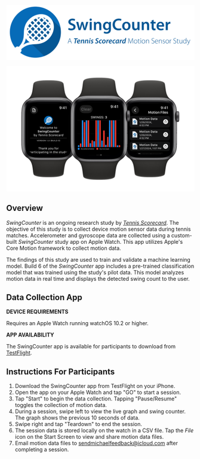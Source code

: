 <!-- PROJECT LOGO -->
<br />
<div align="center">
  <picture>
    <source media="(prefers-color-scheme: dark)" srcset="./Resources/swing_study_title_darkmode.png">
    <source media="(prefers-color-scheme: light)" srcset="./Resources/swing_study_title.png">
    <img src="Resources/swing_study_title.png">
  </picture>
</div>

<!-- WATCH GRAPHIC -->
![App Preview](Resources/watches.png)

## Overview

*SwingCounter* is an ongoing research study by *[Tennis Scorecard](https://tennisscorecard.app)*. The objective of this study is to collect device motion sensor data during tennis matches. Accelerometer and gyroscope data are collected using a custom-built *SwingCounter* study app on Apple Watch. This app utilizes Apple's Core Motion framework to collect motion data.

The findings of this study are used to train and validate a machine learning model. Build 6 of the *SwingCounter* app includes a pre-trained classification model that was trained using the study's pilot data. This model analyzes motion data in real time and displays the detected swing count to the user.

## Data Collection App

**DEVICE REQUIREMENTS**

Requires an Apple Watch running watchOS 10.2 or higher.

**APP AVAILABILITY**

The SwingCounter app is available for participants to download from [TestFlight](https://testflight.apple.com/join/WCoinwV5).  

## Instructions For Participants

1. Download the SwingCounter app from TestFlight on your iPhone.
2. Open the app on your Apple Watch and tap "GO" to start a session.
3. Tap "Start" to begin the data collection. Tapping "Pause/Resume" toggles the collection of motion data.
4. During a session, swipe left to view the live graph and swing counter. The graph shows the previous 10 seconds of data.
5. Swipe right and tap "Teardown" to end the session.
6. The session data is stored locally on the watch in a CSV file. Tap the *File* icon on the Start Screen to view and share motion data files.
7. Email motion data files to [sendmichaelfeedback@icloud.com](mailto:sendmichaelfeedback@icloud.com) after completing a session.
